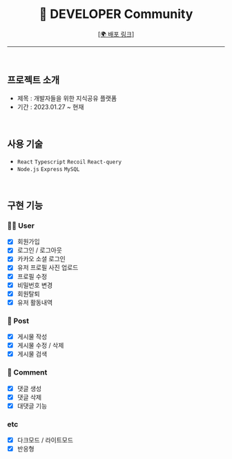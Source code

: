 <div align="center">
  <h1 color:green>🚀 DEVELOPER Community</h1>
  
  <a href="https://devforum.kro.kr/">[🌍 배포 링크]</a>
</div>

<hr/>
<br />

## 프로젝트 소개 

- 제목 : 개발자들을 위한 지식공유 플랫폼
- 기간 : 2023.01.27 ~ 현재

<br />

## 사용 기술

- `React` `Typescript` `Recoil` `React-query`
-  `Node.js` `Express` `MySQL`

<br />

##  구현 기능 

### 🙎‍♂️ User

- [x] 회원가입
- [x] 로그인 / 로그아웃
- [x] 카카오 소셜 로그인
- [x] 유저 프로필 사진 업로드
- [x] 프로필 수정
- [x] 비밀번호 변경
- [x] 회원탈퇴
- [x] 유저 활동내역

### 📜 Post

- [x] 게시물 작성
- [x] 게시물 수정 / 삭제
- [x] 게시물 검색

### 💬 Comment

- [x] 댓글 생성
- [x] 댓글 삭제
- [x] 대댓글 기능

### etc

- [x] 다크모드 / 라이트모드
- [x] 반응형 

<br />


